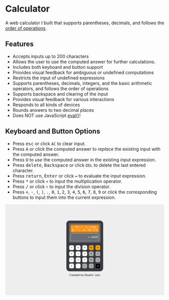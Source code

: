 # Calculator

A web calculator I built that supports parentheses, decimals, and follows the [order of operations](https://en.wikipedia.org/wiki/Order_of_operations).

## Features
- Accepts inputs up to 200 characters
- Allows the user to use the computed answer for further calculations.
- Includes both keyboard and button support
- Provides visual feedback for ambiguous or undefined computations
- Restricts the input of undefined expressions
- Supports parentheses, decimals, integers, and the basic arithmetic operators, and follows the order of operations
- Supports backspace and clearing of the input
- Provides visual feedback for various interactions
- Responds to all kinds of devices
- Rounds answers to two decimal places
- Does NOT use JavaScript [eval()](https://developer.mozilla.org/en-US/docs/Web/JavaScript/Reference/Global_Objects/eval)!

## Keyboard and Button Options
- Press <kbd>esc</kbd> or click `AC` to clear input.
- Press <kbd>A</kbd> or click the computed answer to _replace_ the existing input with the computed answer.
- Press <kbd>U</kbd> to _use_ the computed answer in the existing input expression.
- Press <kbd>delete</kbd>, <kbd>Backspace</kbd> or click `DEL` to delete the last entered character.
- Press <kbd>return</kbd>, <kbd>Enter</kbd> or click `=` to evaluate the input expression.
- Press <kbd>*</kbd> or click `×` to input the multiplication operator.
- Press <kbd>/</kbd> or click `÷` to input the division operator.
- Press <kbd>+</kbd>, <kbd>-</kbd>, <kbd>(</kbd>, <kbd>)</kbd>, <kbd>.</kbd>, <kbd>0</kbd>, <kbd>1</kbd>, <kbd>2</kbd>, <kbd>3</kbd>, <kbd>4</kbd>, <kbd>5</kbd>, <kbd>6</kbd>, <kbd>7</kbd>, <kbd>8</kbd>, <kbd>9</kbd> or click the corresponding buttons to input them into the current expression.

![Screenshot of Calculator](./screenshot.png)
